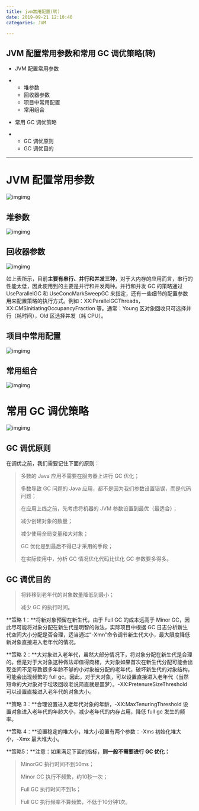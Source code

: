 ```yaml
---
title: jvm常用配置(转)
date: 2019-09-21 12:10:40
categories: JVM

---
```


## 



## JVM 配置常用参数和常用 GC 调优策略(转)



- JVM 配置常用参数

- - 堆参数
  - 回收器参数
  - 项目中常用配置
  - 常用组合

- 常用 GC 调优策略

- - GC 调优原则
  - GC 调优目的

------

# JVM 配置常用参数

![img](https://mmbiz.qpic.cn/mmbiz_jpg/JdLkEI9sZfcJzxoicYmnRHvs9YyJCcHxSyMXpo5LHQTcUN3pBAGxOhyGPgq3OxcMA9Rtqkr5ibYScGbxpamm5Dhw/640?wx_fmt=jpeg&tp=webp&wxfrom=5&wx_lazy=1&wx_co=1)img

## 堆参数

![img](https://mmbiz.qpic.cn/mmbiz_jpg/JdLkEI9sZfcJzxoicYmnRHvs9YyJCcHxSCiaWdicC0xsxs8NUHLG37R5AL2LficSCkDfdPVMicWQMP5icuulI86RrFZg/640?wx_fmt=jpeg&tp=webp&wxfrom=5&wx_lazy=1&wx_co=1)img

## 回收器参数

![img](https://mmbiz.qpic.cn/mmbiz_jpg/JdLkEI9sZfcJzxoicYmnRHvs9YyJCcHxSSecxxjseUzUdrSQdkE6DrV2XX4xKV6Gzam3icTJIX1u4BUMOpvWbBUA/640?wx_fmt=jpeg&tp=webp&wxfrom=5&wx_lazy=1&wx_co=1)img

如上表所示，目前**主要有串行、并行和并发三种**，对于大内存的应用而言，串行的性能太低，因此使用到的主要是并行和并发两种。并行和并发 GC 的策略通过 UseParallelGC 和 UseConcMarkSweepGC 来指定，还有一些细节的配置参数用来配置策略的执行方式。例如：XX:ParallelGCThreads， XX:CMSInitiatingOccupancyFraction 等。通常：Young 区对象回收只可选择并行（耗时间），Old 区选择并发（耗 CPU）。

## 项目中常用配置

![img](https://mmbiz.qpic.cn/mmbiz_jpg/JdLkEI9sZfcJzxoicYmnRHvs9YyJCcHxSa8GUuI8vicccZbrDgDKDOkMgG6uiaIZBZxkV2LOTAdJzsdzEnM0YSU6w/640?wx_fmt=jpeg&tp=webp&wxfrom=5&wx_lazy=1&wx_co=1)img

## 常用组合

![img](https://mmbiz.qpic.cn/mmbiz_jpg/JdLkEI9sZfcJzxoicYmnRHvs9YyJCcHxS6aIm1icDjLUmONBVvFkxpqZ8MicAlfwMW4HWvjveLWhwWVT8x8btLZvQ/640?wx_fmt=jpeg&tp=webp&wxfrom=5&wx_lazy=1&wx_co=1)img

# 常用 GC 调优策略

![img](https://mmbiz.qpic.cn/mmbiz_jpg/JdLkEI9sZfcJzxoicYmnRHvs9YyJCcHxSvChx9JniaO9kk0pBX8z4ibj06QPdj3B0u1zx5UptujBBcHCCohqFndIw/640?wx_fmt=jpeg&tp=webp&wxfrom=5&wx_lazy=1&wx_co=1)img

## GC 调优原则

在调优之前，我们需要记住下面的原则：

> 多数的 Java 应用不需要在服务器上进行 GC 优化；
>
> 多数导致 GC 问题的 Java 应用，都不是因为我们参数设置错误，而是代码问题；
>
> 在应用上线之前，先考虑将机器的 JVM 参数设置到最优（最适合）；
>
> 减少创建对象的数量；
>
> 减少使用全局变量和大对象；
>
> GC 优化是到最后不得已才采用的手段；
>
> 在实际使用中，分析 GC 情况优化代码比优化 GC 参数要多得多。

## GC 调优目的

> 将转移到老年代的对象数量降低到最小；
>
> 减少 GC 的执行时间。

**策略 1：**将新对象预留在新生代，由于 Full GC 的成本远高于 Minor GC，因此尽可能将对象分配在新生代是明智的做法，实际项目中根据 GC 日志分析新生代空间大小分配是否合理，适当通过“-Xmn”命令调节新生代大小，最大限度降低新对象直接进入老年代的情况。

**策略 2：**大对象进入老年代，虽然大部分情况下，将对象分配在新生代是合理的。但是对于大对象这种做法却值得商榷，大对象如果首次在新生代分配可能会出现空间不足导致很多年龄不够的小对象被分配的老年代，破坏新生代的对象结构，可能会出现频繁的 full gc。因此，对于大对象，可以设置直接进入老年代（当然短命的大对象对于垃圾回收老说简直就是噩梦）。-XX:PretenureSizeThreshold 可以设置直接进入老年代的对象大小。

**策略 3：**合理设置进入老年代对象的年龄，-XX:MaxTenuringThreshold 设置对象进入老年代的年龄大小，减少老年代的内存占用，降低 full gc 发生的频率。

**策略 4：**设置稳定的堆大小，堆大小设置有两个参数：-Xms 初始化堆大小，-Xmx 最大堆大小。

**策略5：**注意：如果满足下面的指标，**则一般不需要进行 GC 优化：**

> MinorGC 执行时间不到50ms；
>
> Minor GC 执行不频繁，约10秒一次；
>
> Full GC 执行时间不到1s；
>
> Full GC 执行频率不算频繁，不低于10分钟1次。
